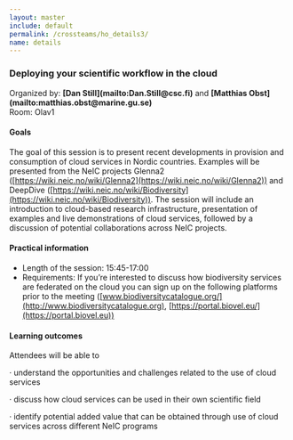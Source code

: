 ```yaml
---
layout: master
include: default
permalink: /crossteams/ho_details3/
name: details
---
```


<h3> Deploying your scientific workflow in the cloud</h3>
Organized by: <b>[Dan Still](mailto:Dan.Still@csc.fi)</b> and <b>[Matthias Obst](mailto:matthias.obst@marine.gu.se)</b><br>
Room: Olav1<br>


<h4>Goals</h4>

The goal of this session is to present recent developments in provision and consumption of cloud services in Nordic countries. Examples will be presented from the NeIC projects Glenna2 ([https://wiki.neic.no/wiki/Glenna2](https://wiki.neic.no/wiki/Glenna2)) and DeepDive ([https://wiki.neic.no/wiki/Biodiversity](https://wiki.neic.no/wiki/Biodiversity)). The session will include an introduction to cloud-based research infrastructure, presentation of examples and live demonstrations of cloud services, followed by a discussion of potential collaborations across NeIC projects.

<h4>Practical information</h4>

- Length of the session: 15:45-17:00
- Requirements: If you’re interested to discuss how biodiversity services are federated on the cloud you can sign up on the following platforms prior to the meeting ([www.biodiversitycatalogue.org/](http://www.biodiversitycatalogue.org), [https://portal.biovel.eu/](https://portal.biovel.eu))



<h4>Learning outcomes</h4>

Attendees will be able to

· understand the opportunities and challenges related to the use of cloud services

· discuss how cloud services can be used in their own scientific field

· identify potential added value that can be obtained through use of cloud services across different NeIC programs
